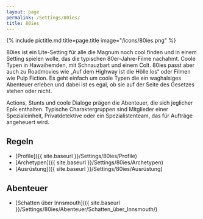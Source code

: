 ```yaml
---
layout: page
permalink: /Settings/80ies/
title: 80ies
---
```


{% include pictitle.md title=page.title image="/icons/80ies.png" %}

80ies ist ein Lite-Setting für alle die Magnum noch cool finden und in einem Setting spielen wolle, das die typischen 80er-Jahre-Filme nachahmt. Coole Typen in Hawaihemden, mit Schnauzbart und einem Colt. 80ies passt aber auch zu Roadmovies wie „Auf dem Highway ist die Hölle los“ oder Filmen wie Pulp Fiction. Es geht einfach um coole Typen die ein waghalsiges Abenteuer erleben und dabei ist es egal, ob sie auf der Seite des Gesetzes stehen oder nicht.

Actions, Stunts und coole Dialoge prägen die Abenteuer, die sich jeglicher Epik enthalten. Typische Charaktergruppen sind Mitglieder einer Spezialeinheit, Privatdetektive oder ein Spezialistenteam, das für Aufträge angeheuert wird.

## Regeln

- [Profile]({{ site.baseurl }}/Settings/80ies/Profile)
- [Archetypen]({{ site.baseurl }}/Settings/80ies/Archetypen)
- [Ausrüstung]({{ site.baseurl }}/Settings/80ies/Ausrüstung)

## Abenteuer

- [Schatten über Innsmouth]({{ site.baseurl }}/Settings/80ies/Abenteuer/Schatten_über_Innsmouth/)
